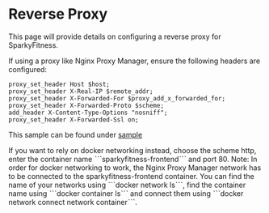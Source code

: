 # Reverse Proxy

This page will provide details on configuring a reverse proxy for SparkyFitness.

If using a proxy like Nginx Proxy Manager, ensure the following headers are configured:

```nginx
proxy_set_header Host $host;
proxy_set_header X-Real-IP $remote_addr;
proxy_set_header X-Forwarded-For $proxy_add_x_forwarded_for;
proxy_set_header X-Forwarded-Proto $scheme;
add_header X-Content-Type-Options "nosniff";
proxy_set_header X-Forwarded-Ssl on;
```

This sample can be found under [sample](https://github.com/CodeWithCJ/SparkyFitness/wiki/Sample-Setup)

If you want to rely on docker networking instead, choose the scheme http, enter the container name ˋˋˋsparkyfitness-frontendˋˋˋ and port 80. Note: In order for docker networking to work, the Nginx Proxy Manager network has to be connected to the sparkyfitness-frontend container. You can find the name of your networks using ˋˋˋdocker network lsˋˋˋ, find the container name using ˋˋˋdocker container lsˋˋˋ and connect them using ˋˋˋdocker network connect network containerˋˋˋ.
